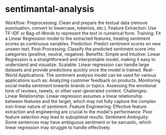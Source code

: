 # sentimantal-analysis
Workflow:
Preprocessing:
Clean and prepare the textual data (remove punctuation, convert to lowercase, tokenize, etc.).
Feature Extraction:
Use TF-IDF or Bag-of-Words to represent the text in numerical form.
Training:
Fit a Linear Regression model to the extracted features, treating sentiment scores as continuous variables.
Prediction:
Predict sentiment scores on new unseen text.
Post-Processing:
Classify the predicted sentiment score into categories (positive, neutral, negative).
Benefits:
Simple and Intuitive: Linear Regression is a straightforward and interpretable model, making it easy to understand and visualize.
Scalable: Linear regression can handle large datasets and provide predictions quickly once the model is trained.
Real-World Applications: The sentiment analysis model can be used for various applications such as:
Analyzing customer feedback on products.
Monitoring social media sentiment towards brands or topics.
Assessing the emotional tone of reviews, tweets, or other user-generated content.
Challenges:
Linear Relationship: Linear regression assumes a linear relationship between features and the target, which may not fully capture the complex non-linear nature of sentiment.
Feature Engineering: Effective feature extraction and engineering are crucial to the model's performance. Poor feature selection may lead to suboptimal results.
Sentiment Ambiguity: Some sentences may have ambiguous sentiment or be sarcastic, which linear regression may struggle to handle effectively.
